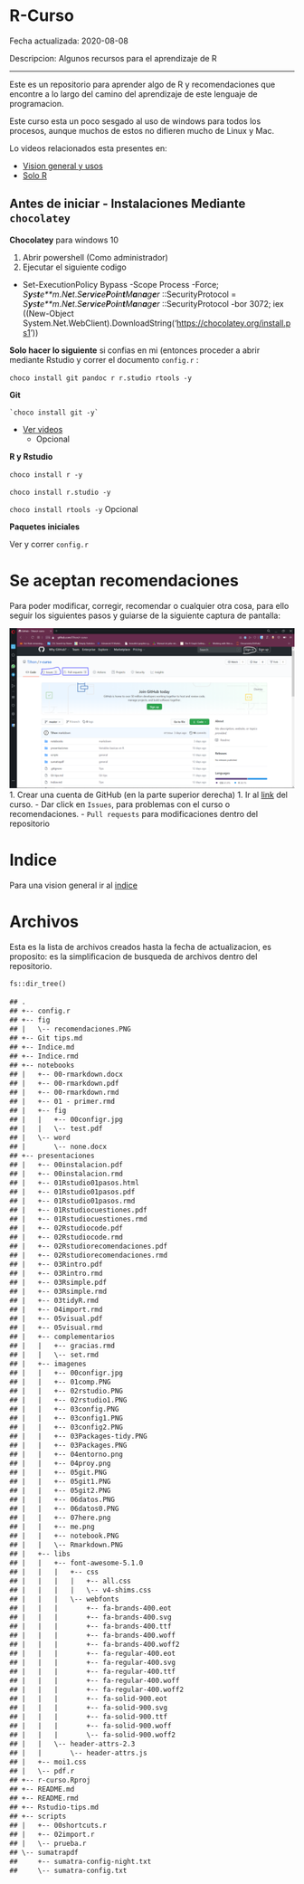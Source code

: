
R-Curso
=======

Fecha actualizada: 2020-08-08

Descripcion: Algunos recursos para el aprendizaje de R

------------------------------------------------------------------------

Este es un repositorio para aprender algo de R y recomendaciones que
encontre a lo largo del camino del aprendizaje de este lenguaje de
programacion.

Este curso esta un poco sesgado al uso de windows para todos los
procesos, aunque muchos de estos no difieren mucho de Linux y Mac.

Lo videos relacionados esta presentes en:

-   [Vision general y
    usos](https://www.youtube.com/playlist?list=PLDVZfi7ztrg5RU6xmgceV4MJ9YlE7oele)
-   [Solo
    R](https://www.youtube.com/playlist?list=PLDVZfi7ztrg6Ob825jQ6AEYGUceKHg_fY)

Antes de iniciar - Instalaciones Mediante `chocolatey`
------------------------------------------------------

**Chocolatey** para windows 10

1.  Abrir powershell (Como administrador)
2.  Ejecutar el siguiente codigo

-   Set-ExecutionPolicy Bypass -Scope Process -Force;
    *S**y**s**t**e**m*.*N**e**t*.*S**e**r**v**i**c**e**P**o**i**n**t**M**a**n**a**g**e**r*
    ::SecurityProtocol =
    *S**y**s**t**e**m*.*N**e**t*.*S**e**r**v**i**c**e**P**o**i**n**t**M**a**n**a**g**e**r*
    ::SecurityProtocol -bor 3072; iex ((New-Object
    System.Net.WebClient).DownloadString(‘<a href="https://chocolatey.org/install.ps1" class="uri">https://chocolatey.org/install.ps1</a>’))

**Solo hacer lo siguiente** si confias en mi (entonces proceder a abrir
mediante Rstudio y correr el documento `config.r` :

`choco install git pandoc r r.studio rtools -y`

**Git**

    `choco install git -y`

-   [Ver
    videos](https://www.youtube.com/playlist?list=PLmUnyBCRHkvUPkrsseI1SmMtYgfc-f8Kn)
    -   Opcional

**R y Rstudio**

`choco install r -y`

`choco install r.studio -y`

`choco install rtools -y` Opcional

**Paquetes iniciales**

Ver y correr `config.r`

Se aceptan recomendaciones
==========================

Para poder modificar, corregir, recomendar o cualquier otra cosa, para
ello seguir los siguientes pasos y guiarse de la siguiente captura de
pantalla:

![](fig/recomendaciones.png) 1. Crear una cuenta de GitHub (en la parte
superior derecha) 1. Ir al [link](https://github.com/TJhon/r-curso) del
curso. - Dar click en `Issues`, para problemas con el curso o
recomendaciones. - `Pull requests` para modificaciones dentro del
repositorio

Indice
======

Para una vision general ir al
[indice](https://github.com/TJhon/r-curso/blob/master/Indice.md)

Archivos
========

Esta es la lista de archivos creados hasta la fecha de actualizacion, es
proposito: es la simplificacion de busqueda de archivos dentro del
repositorio.

    fs::dir_tree()

    ## .
    ## +-- config.r
    ## +-- fig
    ## |   \-- recomendaciones.PNG
    ## +-- Git tips.md
    ## +-- Indice.md
    ## +-- Indice.rmd
    ## +-- notebooks
    ## |   +-- 00-rmarkdown.docx
    ## |   +-- 00-rmarkdown.pdf
    ## |   +-- 00-rmarkdown.rmd
    ## |   +-- 01 - primer.rmd
    ## |   +-- fig
    ## |   |   +-- 00configr.jpg
    ## |   |   \-- test.pdf
    ## |   \-- word
    ## |       \-- none.docx
    ## +-- presentaciones
    ## |   +-- 00instalacion.pdf
    ## |   +-- 00instalacion.rmd
    ## |   +-- 01Rstudio01pasos.html
    ## |   +-- 01Rstudio01pasos.pdf
    ## |   +-- 01Rstudio01pasos.rmd
    ## |   +-- 01Rstudiocuestiones.pdf
    ## |   +-- 01Rstudiocuestiones.rmd
    ## |   +-- 02Rstudiocode.pdf
    ## |   +-- 02Rstudiocode.rmd
    ## |   +-- 02Rstudiorecomendaciones.pdf
    ## |   +-- 02Rstudiorecomendaciones.rmd
    ## |   +-- 03Rintro.pdf
    ## |   +-- 03Rintro.rmd
    ## |   +-- 03Rsimple.pdf
    ## |   +-- 03Rsimple.rmd
    ## |   +-- 03tidyR.rmd
    ## |   +-- 04import.rmd
    ## |   +-- 05visual.pdf
    ## |   +-- 05visual.rmd
    ## |   +-- complementarios
    ## |   |   +-- gracias.rmd
    ## |   |   \-- set.rmd
    ## |   +-- imagenes
    ## |   |   +-- 00configr.jpg
    ## |   |   +-- 01comp.PNG
    ## |   |   +-- 02rstudio.PNG
    ## |   |   +-- 02rstudio1.PNG
    ## |   |   +-- 03config.PNG
    ## |   |   +-- 03config1.PNG
    ## |   |   +-- 03config2.PNG
    ## |   |   +-- 03Packages-tidy.PNG
    ## |   |   +-- 03Packages.PNG
    ## |   |   +-- 04entorno.png
    ## |   |   +-- 04proy.png
    ## |   |   +-- 05git.PNG
    ## |   |   +-- 05git1.PNG
    ## |   |   +-- 05git2.PNG
    ## |   |   +-- 06datos.PNG
    ## |   |   +-- 06datos0.PNG
    ## |   |   +-- 07here.png
    ## |   |   +-- me.png
    ## |   |   +-- notebook.PNG
    ## |   |   \-- Rmarkdown.PNG
    ## |   +-- libs
    ## |   |   +-- font-awesome-5.1.0
    ## |   |   |   +-- css
    ## |   |   |   |   +-- all.css
    ## |   |   |   |   \-- v4-shims.css
    ## |   |   |   \-- webfonts
    ## |   |   |       +-- fa-brands-400.eot
    ## |   |   |       +-- fa-brands-400.svg
    ## |   |   |       +-- fa-brands-400.ttf
    ## |   |   |       +-- fa-brands-400.woff
    ## |   |   |       +-- fa-brands-400.woff2
    ## |   |   |       +-- fa-regular-400.eot
    ## |   |   |       +-- fa-regular-400.svg
    ## |   |   |       +-- fa-regular-400.ttf
    ## |   |   |       +-- fa-regular-400.woff
    ## |   |   |       +-- fa-regular-400.woff2
    ## |   |   |       +-- fa-solid-900.eot
    ## |   |   |       +-- fa-solid-900.svg
    ## |   |   |       +-- fa-solid-900.ttf
    ## |   |   |       +-- fa-solid-900.woff
    ## |   |   |       \-- fa-solid-900.woff2
    ## |   |   \-- header-attrs-2.3
    ## |   |       \-- header-attrs.js
    ## |   +-- moi1.css
    ## |   \-- pdf.r
    ## +-- r-curso.Rproj
    ## +-- README.md
    ## +-- README.rmd
    ## +-- Rstudio-tips.md
    ## +-- scripts
    ## |   +-- 00shortcuts.r
    ## |   +-- 02import.r
    ## |   \-- prueba.r
    ## \-- sumatrapdf
    ##     +-- sumatra-config-night.txt
    ##     \-- sumatra-config.txt
